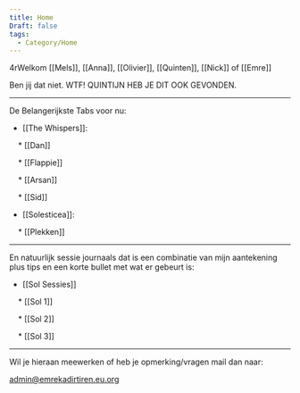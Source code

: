 ```yaml
---
title: Home
Draft: false
tags:
  - Category/Home
---
```

4rWelkom [[Mels]], [[Anna]], [[Olivier]], [[Quinten]], [[Nick]] of [[Emre]]

Ben jij dat niet. WTF! QUINTIJN HEB JE DIT OOK GEVONDEN.

  

-------

De Belangerijkste Tabs voor nu:

* [[The Whispers]]:

    * [[Dan]]

    * [[Flappie]]

    * [[Arsan]]

    * [[Sid]]  

  

* [[Solesticea]]:

    * [[Plekken]]

  

---------------

En natuurlijk sessie journaals dat is een combinatie van mijn aantekening plus tips en een korte bullet met wat er gebeurt is:

* [[Sol Sessies]]

    * [[Sol 1]]

    * [[Sol 2]]

    * [[Sol 3]]

  

---

Wil je hieraan meewerken of heb je opmerking/vragen mail dan naar:

admin@emrekadirtiren.eu.org